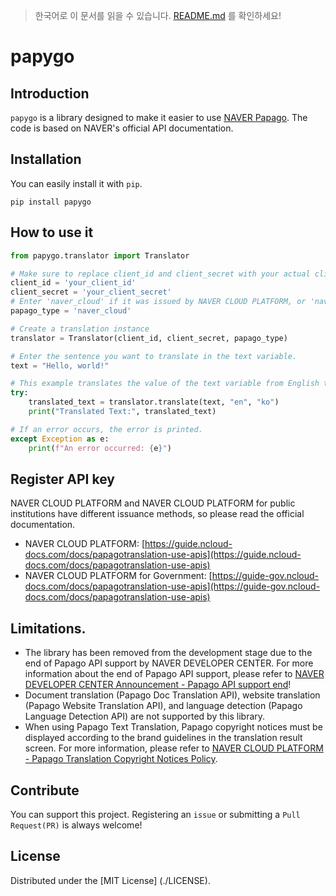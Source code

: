 > 한국어로 이 문서를 읽을 수 있습니다. [README.md](./README.md) 를 확인하세요!

# papygo
## Introduction
`papygo` is a library designed to make it easier to use [NAVER Papago](https://papago.naver.com). The code is based on NAVER's official API documentation.

## Installation
You can easily install it with `pip`.

```
pip install papygo
```

## How to use it
```python
from papygo.translator import Translator

# Make sure to replace client_id and client_secret with your actual client_id and client_secret.
client_id = 'your_client_id'
client_secret = 'your_client_secret'
# Enter 'naver_cloud' if it was issued by NAVER CLOUD PLATFORM, or 'naver_cloud_gov' if it was issued by NAVER CLOUD PLATFORM for Government.
papago_type = 'naver_cloud'

# Create a translation instance
translator = Translator(client_id, client_secret, papago_type)

# Enter the sentence you want to translate in the text variable.
text = "Hello, world!"

# This example translates the value of the text variable from English to Korean.
try:
    translated_text = translator.translate(text, "en", "ko")
    print("Translated Text:", translated_text)

# If an error occurs, the error is printed.
except Exception as e:
    print(f"An error occurred: {e}")
```

## Register API key
NAVER CLOUD PLATFORM and NAVER CLOUD PLATFORM for public institutions have different issuance methods, so please read the official documentation.

* NAVER CLOUD PLATFORM: [https://guide.ncloud-docs.com/docs/papagotranslation-use-apis](https://guide.ncloud-docs.com/docs/papagotranslation-use-apis)
* NAVER CLOUD PLATFORM for Government: [https://guide-gov.ncloud-docs.com/docs/papagotranslation-use-apis](https://guide-gov.ncloud-docs.com/docs/papagotranslation-use-apis)

## Limitations.
* The library has been removed from the development stage due to the end of Papago API support by NAVER DEVELOPER CENTER. For more information about the end of Papago API support, please refer to [NAVER DEVELOPER CENTER Announcement - Papago API support end](https://developers.naver.com/notice/article/14501)!
* Document translation (Papago Doc Translation API), website translation (Papago Website Translation API), and language detection (Papago Language Detection API) are not supported by this library.
* When using Papago Text Translation, Papago copyright notices must be displayed according to the brand guidelines in the translation result screen. For more information, please refer to [NAVER CLOUD PLATFORM - Papago Translation Copyright Notices Policy](https://guide.ncloud-docs.com/docs/naveropenapiv3-translation-copyright).

## Contribute
You can support this project. Registering an `issue` or submitting a `Pull Request(PR)` is always welcome!

## License
Distributed under the [MIT License] (./LICENSE).